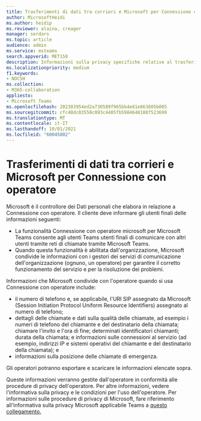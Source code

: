 ```yaml
---
title: Trasferimenti di dati tra corrieri e Microsoft per Connessione con operatore
author: MicrosoftHeidi
ms.author: heidip
ms.reviewer: alaina, creager
manager: serdars
ms.topic: article
audience: admin
ms.service: msteams
search.appverid: MET150
description: Informazioni sulla privacy specifiche relative al trasferimento di dati o informazioni tra corrieri e Microsoft, in particolare in relazione Connessione con operatore.
ms.localizationpriority: medium
f1.keywords:
- NOCSH
ms.collection:
- M365-collaboration
appliesto:
- Microsoft Teams
ms.openlocfilehash: 202303954ed2a730589f965bb4e81e663605b005
ms.sourcegitcommit: cfc48dc03550c093c4405fb5984648188f523699
ms.translationtype: MT
ms.contentlocale: it-IT
ms.lasthandoff: 10/01/2021
ms.locfileid: "60045802"
---
```

# <a name="data-transfers-between-carriers-and-microsoft-for-operator-connect"></a>Trasferimenti di dati tra corrieri e Microsoft per Connessione con operatore

Microsoft è il controllore dei Dati personali che elabora in relazione a Connessione con operatore. Il cliente deve informare gli utenti finali delle informazioni seguenti:

- La funzionalità Connessione con operatore microsoft per Microsoft Teams consente agli utenti Teams utenti finali di comunicare con altri utenti tramite reti di chiamate tramite Microsoft Teams.
- Quando questa funzionalità è abilitata dall'organizzazione, Microsoft condivide le informazioni con i gestori dei servizi di comunicazione dell'organizzazione (ognuno, un operatore) per garantire il corretto funzionamento del servizio e per la risoluzione dei problemi.

Informazioni che Microsoft condivide con l'operatore quando si usa Connessione con operatore include:

- il numero di telefono e, se applicabile, l'URI SIP assegnato da Microsoft (Session Initiation Protocol Uniform Resource Identifiers) assegnato al numero di telefono;
- dettagli delle chiamate e dati sulla qualità delle chiamate, ad esempio i numeri di telefono del chiamante e del destinatario della chiamata; chiamare l'invito e l'ora di fine; determinati identificatori chiamanti; durata della chiamata; e informazioni sulle connessioni al servizio (ad esempio, indirizzi IP e sistemi operativi del chiamante e del destinatario della chiamata); e
- informazioni sulla posizione delle chiamate di emergenza.

Gli operatori potranno esportare e scaricare le informazioni elencate sopra.

Queste informazioni verranno gestite dall'operatore in conformità alle procedure di privacy dell'operatore. Per altre informazioni, vedere l'informativa sulla privacy e le condizioni per l'uso dell'operatore. Per informazioni sulle procedure di privacy di Microsoft, fare riferimento all'informativa sulla privacy Microsoft applicabile Teams a [questo collegamento.](https://go.microsoft.com/fwlink/?LinkId=521839)
